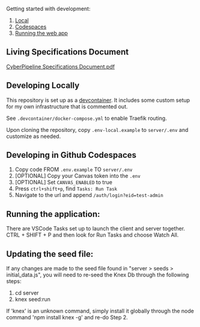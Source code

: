 Getting started with development:
1. [Local](#developing-locally)
2. [Codespaces](#developing-in-github-codespaces)
3. [Running the web app](#running-the-application)


## Living Specifications Document
[CyberPipeline Specifications Document.pdf](https://github.com/user-attachments/files/18552079/CyberPipeline.Specifications.Document.pdf)


## Developing Locally

This repository is set up as a [devcontainer](https://code.visualstudio.com/docs/devcontainers/containers). It includes some custom setup for my own infrastructure that is commented out.

See `.devcontainer/docker-compose.yml` to enable Traefik routing. 

Upon cloning the repository, copy `.env-local.example` to `server/.env` and customize as needed.  


## Developing in Github Codespaces

1. Copy code FROM `.env.example` TO `server/.env`
2. [OPTIONAL] Copy your Canvas token into the `.env`
3. [OPTIONAL] Set `CANVAS_ENABLED` to true
4. Press `ctrl+shift+p`, find `Tasks: Run Task`
5. Navigate to the url and append `/auth/login?eid=test-admin`


## Running the application:

There are VSCode Tasks set up to launch the client and server together. CTRL + SHIFT + P and then look for Run Tasks and choose Watch All.


## Updating the seed file:

If any changes are made to the seed file found in "server > seeds > initial_data.js", you will need to re-seed the Knex Db through the following steps:
1. cd server
2. knex seed:run  

If 'knex' is an unknown command, simply install it globally through the node command 'npm install knex -g' and re-do Step 2.

